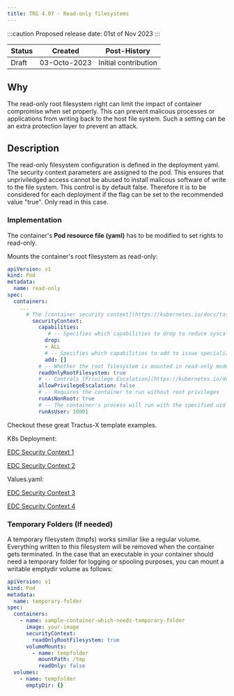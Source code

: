 ```yaml
---
title: TRG 4.07 - Read-only filesystems 
---
```


:::caution
Proposed release date: 01st of Nov 2023
:::

| Status     | Created      | Post-History                           |
|------------|--------------|----------------------------------------|
| Draft      | 03-Octo-2023 | Initial contribution                   |

## Why

The read-only root filesystem right can limit the impact of container compromise when set properly.
This can prevent malicous processes or applications from writing back to the host file system.
Such a setting can be an extra protection layer to prevent an attack.

## Description

The read-only filesystem configuration is defined in the deployment yaml. The security context parameters are assigned to the pod.
This ensures that unpriviledged access cannot be abused to install malicous software of write to the file system. This control is by default false.
Therefore it is to be considered for each deployment if the flag can be set to the recommended value "true". Only read in this case.

### Implementation

The container's **Pod resource file (yaml)** has to be modified to set rights to read-only.

Mounts the container's root filesystem as read-only:

```yaml
apiVersion: v1
kind: Pod
metadata:
  name: read-only
spec:
  containers:
    ...
      # The [container security context](https://kubernetes.io/docs/tasks/configure-pod-container/security-context/#set-the-security-context-for-a-container) defines privilege and access control settings for a Container within a pod
        securityContext:
          capabilities:
             # -- Specifies which capabilities to drop to reduce syscall attack surface
            drop:
            - ALL
            # -- Specifies which capabilities to add to issue specialized syscalls
            add: []
          # -- Whether the root filesystem is mounted in read-only mode
          readOnlyRootFilesystem: true
          # -- Controls [Privilege Escalation](https://kubernetes.io/docs/concepts/security/pod-security-policy/#privilege-escalation) enabling setuid binaries changing the effective user ID
          allowPrivilegeEscalation: false
          # -- Requires the container to run without root privileges
          runAsNonRoot: true
          # -- The container's process will run with the specified uid
          runAsUser: 10001
```

Checkout these great Tractus-X template examples.

K8s Deployment:

[EDC Security Context 1](https://github.com/eclipse-tractusx/tractusx-edc/blob/112fc6e86202ce6a64a88142899a425abfbfd364/charts/tractusx-connector/templates/deployment-controlplane.yaml#L54-L55)

[EDC Security Context 2](https://github.com/eclipse-tractusx/tractusx-edc/blob/112fc6e86202ce6a64a88142899a425abfbfd364/charts/tractusx-connector/templates/deployment-controlplane.yaml#L81-L82)

Values.yaml:

[EDC Security Context 3](https://github.com/eclipse-tractusx/tractusx-edc/blob/112fc6e86202ce6a64a88142899a425abfbfd364/charts/tractusx-connector/values.yaml#L145-L155)

[EDC Security Context 4](https://github.com/eclipse-tractusx/tractusx-edc/blob/112fc6e86202ce6a64a88142899a425abfbfd364/charts/tractusx-connector/values.yaml#L156-L171)

### Temporary Folders (If needed)

A temporary filesystem (tmpfs) works similiar like a regular volume. Everything written to this filesystem will be removed when the container gets terminated.
In the case that an executable in your container should need a temporary folder for logging or spooling purposes, you can mount a writable emptydir volume as follows:

```yaml
apiVersion: v1
kind: Pod
metadata:
  name: temporary-folder
spec:
  containers:
    - name: sample-container-which-needs-temporary-folder
      image: your-image
      securityContext:
        readOnlyRootFilesystem: true
      volumeMounts:
        - name: tempfolder
          mountPath: /tmp
          readOnly: false
  volumes:
    - name: tempfolder
      emptyDir: {}
```
